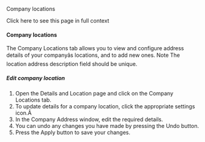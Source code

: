 Company locations

Click here to see this page in full context

####  Company locations

The Company Locations tab allows you to view and configure address details of
your companyâs locations, and to add new ones. Note The location address
description field should be unique.

#####  Edit company location

  1. Open the Details and Location page and click on the Company Locations tab. 
  2. To update details for a company location, click the appropriate settings icon.Â 
  3. In the Company Address window, edit the required details. 
  4. You can undo any changes you have made by pressing the Undo button. 
  5. Press the Apply button to save your changes. 

